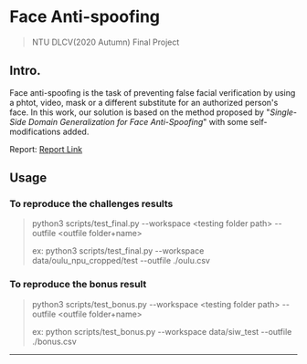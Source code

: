 # Face Anti-spoofing
> NTU DLCV(2020 Autumn) Final Project

## Intro.
Face anti-spoofing is the task of preventing false facial verification by using a phtot, video, mask or a different substitute for an authorized person's face. In this work, our solution is based on the method proposed by "*Single-Side Domain Generalization for Face Anti-Spoofing*" with some self-modifications added.

Report: [Report Link](https://github.com/vichsuWah/Face_AntiSpoofing/blob/main/Report.pdf)

## Usage
### To reproduce the challenges results
> python3 scripts/test_final.py --workspace \<testing folder path\> --outfile \<outfile folder+name\>
> 
> ex: python3 scripts/test_final.py --workspace data/oulu_npu_cropped/test --outfile ./oulu.csv
### To reproduce the bonus result
> python3 scripts/test_bonus.py --workspace \<testing folder path\> --outfile \<outfile folder+name\> 
> 
> ex: python scripts/test_bonus.py --workspace data/siw_test --outfile ./bonus.csv
---